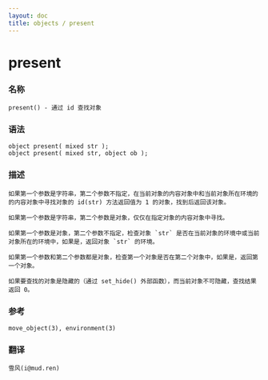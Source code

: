 ```yaml
---
layout: doc
title: objects / present
---
```

# present

### 名称

    present() - 通过 id 查找对象

### 语法

    object present( mixed str );
    object present( mixed str, object ob );

### 描述

    如果第一个参数是字符串，第二个参数不指定，在当前对象的内容对象中和当前对象所在环境的的内容对象中寻找对象的 id(str) 方法返回值为 1 的对象，找到后返回该对象。

    如果第一个参数是字符串，第二个参数是对象，仅仅在指定对象的内容对象中寻找。

    如果第一个参数是对象，第二个参数不指定，检查对象 `str` 是否在当前对象的环境中或当前对象所在的环境中，如果是，返回对象 `str` 的环境。

    如果第一个参数和第二个参数都是对象，检查第一个对象是否在第二个对象中，如果是，返回第一个对象。

    如果要查找的对象是隐藏的（通过 set_hide() 外部函数），而当前对象不可隐藏，查找结果返回 0。

### 参考

    move_object(3), environment(3)

### 翻译

    雪风(i@mud.ren)
